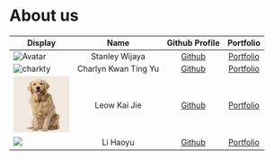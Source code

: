 # About us

| Display                                                                                                                                   |         Name         |              Github Profile              |            Portfolio            |
|-------------------------------------------------------------------------------------------------------------------------------------------|:--------------------:|:----------------------------------------:|:-------------------------------:|
| <img src="https://avatars.githubusercontent.com/u/110610562?v=4" alt="Avatar" width="100" height="100">                                   |    Stanley Wijaya    | [Github](https://github.com/StanleyW00)  | [Portfolio](team/stanleyw00.md) |
| <img src="images/charkty.png" alt="charkty" width="100" height="100">                                                                     | Charlyn Kwan Ting Yu |   [Github](https://github.com/charkty)   |  [Portfolio](team/charkty.md)   |
| <img src="images/golden_retriever.jpg" alt="kaijie0102" width="100" height="100"> |     Leow Kai Jie     | [Github](https://github.com/kaijie0102)  | [Portfolio](team/kaijie0102.md) |
| ![](https://via.placeholder.com/100.png?text=Photo)                                                                                       |       Li Haoyu       | [Github](https://github.com/Haoyuli2002) |  [Portfolio](team/haoyuli.md)   |